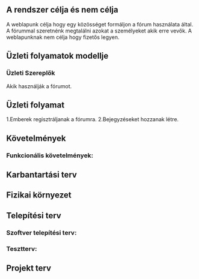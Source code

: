 ## **A rendszer célja és nem célja**

A weblapunk célja hogy egy közösséget formáljon a fórum használata által. A fórummal szeretnénk megtalálni azokat a személyeket akik erre vevők.
A weblapunknak nem célja hogy fizetős legyen.

## **Üzleti folyamatok modellje**

### Üzleti Szereplők

Akik használják a fórumot.

## **Üzleti folyamat**
1.Emberek regisztráljanak a fórumra.
2.Bejegyzéseket hozzanak létre.
## **Követelmények**

### **Funkcionális követelmények:**

## **Karbantartási terv**

## **Fizikai környezet**

## **Telepítési terv**


### **Szoftver telepítési terv:**


### **Tesztterv:**

## **Projekt terv**
